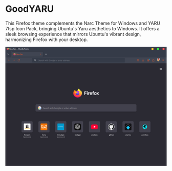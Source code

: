 # GoodYARU
This Firefox theme complements the Narc Theme for Windows and YARU 7tsp Icon Pack, bringing Ubuntu's Yaru aesthetics to Windows. It offers a sleek browsing experience that mirrors Ubuntu's vibrant design, harmonizing Firefox with your desktop.


![Image](shot.png)